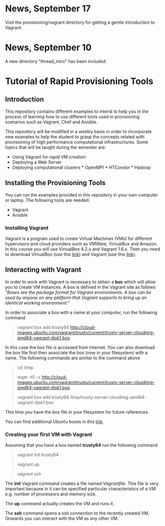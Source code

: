 News, September 17
==================

Visit the provisioning/vagrant directory for getting a gentle introduction to Vagrant.

News, September 10
==================

A new directory "thread_intro" has been included. 

Tutorial of Rapid Provisioning Tools
====================================
Introduction
------------
This repository contains different examples to intend to help you in the process of learning how to use different tools used in provisioning scenarios such as Vagrant, Chef and Ansible.

This repository will be modified in a weekly basis in order to incorporate new examples to help the student to grasp the concepts related with provisioning of high performance computational infrastructures.
Some topics that will be taught during the semester are:
* Using Vagrant for rapid VM creation
* Deploying a Web Server
* Deploying computational clusters
        * OpenMPI
        * HTCondor
        * Hadoop

Installing the Provisioning Tools
---------------------------------
You can run the examples provided in this repository in your own computer or laptop.
The following tools are needed:

* Vagrant
* Ansible

### Installing Vagrant
Vagrant is a program used to create Virtual Machines (VMs) for different hypervisors and cloud providers such as VMWare, VirtualBox and Amazon.
In this course you will use VirtualBox 4.2.x and Vagrant 1.6.x.
Then you need to download VirtualBox (use this [link](https://www.virtualbox.org/wiki/Download_Old_Builds_4_2)) and Vagrant (use this [link](https://www.vagrantup.com/downloads.html)).

Interacting with Vagrant
------------------------
In order to work with Vagrant is necessary to obtain a **box** which will allow you to create VM instances.
A box is defined in the Vagrant site as follows *"Boxes are the package format for Vagrant environments. A box can be used by anyone on any platform that Vagrant supports to bring up an identical working environment."*

In order to associate a box with a name at your computer, run the following command

> vagrant box add trusty64 http://cloud-images.ubuntu.com/vagrant/trusty/current/trusty-server-cloudimg-amd64-vagrant-disk1.box

In this case the box file is accessed from Internet. 
You can also download the box file first then associate the box (now in your filesystem) with a name.
The following commands are similar to the command above

> cd /tmp
>
> wget -t0 -c http://cloud-images.ubuntu.com/vagrant/trusty/current/trusty-server-cloudimg-amd64-vagrant-disk1.box
>
> vagrant box add trusty64 /tmp/trusty-server-cloudimg-amd64-vagrant-disk1.box 

This time you have the box file in your filesystem for future references.

You can find additional Ubuntu boxes in this [link](http://cloud-images.ubuntu.com/vagrant/).

### Creating your first VM with Vagrant

Assuming that you have a box named **trusty64** run the following command

> vagrant init trusty64
>
> vagrant up
>
> vagrant ssh

The **init** Vagrant command creates a file named *Vagrantfile*.
This file is very important because in it can be specified particular characteristics of a VM e.g. number of processors and memory size.

The **up** command actually creates the VM and runs it.

The **ssh** command opens a ssh connection to the recently created VM. 
Onwards you can interact with the VM as any other VM.


